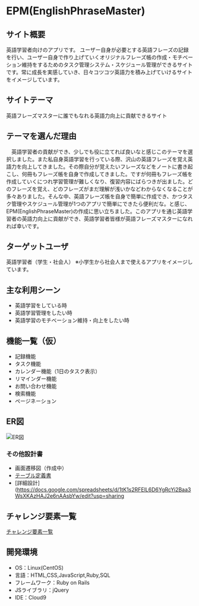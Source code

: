 # EPM(EnglishPhraseMaster)

## サイト概要
英語学習者向けのアプリです。
ユーザー自身が必要とする英語フレーズの記録を行い、ユーザー自身で作り上げていくオリジナルフレーズ帳の作成・モチベーション維持をするためのタスク管理システム・スケジュール管理ができるサイトです。常に成長を実感していき、日々コツコツ英語力を積み上げていけるサイトをイメージしています。

## サイトテーマ
英語フレーズマスターに誰でもなれる英語力向上に貢献できるサイト

## テーマを選んだ理由
　英語学習者の貢献ができ、少しでも役に立てれば良いなと感じこのテーマを選択しました。また私自身英語学習を行っている際、沢山の英語フレーズを覚え英語力を向上してきました。その際自分が覚えたいフレーズなどをノートに書き起こし、何冊もフレーズ帳を自身で作成してきました。ですが何冊もフレーズ帳を作成していくにつれ学習管理が難しくなり、復習内容にばらつきが出ました。どのフレーズを覚え、どのフレーズがまだ理解が浅いかなどわからなくなることが多々ありました。そんな中、英語フレーズ帳を自身で簡単に作成でき、かつタスク管理やスケジュール管理が1つのアプリで簡単にできたら便利だな。と感じ、EPM(EnglishPhraseMaster)の作成に思い立ちました。このアプリを通じ英語学習者の英語力向上に貢献ができ、英語学習者皆様が英語フレーズマスターになれれば幸いです。

## ターゲットユーザ
英語学習者（学生・社会人） ※小学生から社会人まで使えるアプリをイメージしています。

## 主な利用シーン
- 英語学習をしている時
- 英語学習管理をしたい時
- 英語学習のモチベーション維持・向上をしたい時

## 機能一覧（仮）
- 記録機能
- タスク機能
- カレンダー機能（1日のタスク表示）
- リマインダー機能
- お問い合わせ機能
- 検索機能
- ページネーション


## ER図
![ER図](https://user-images.githubusercontent.com/90984182/144701678-bb5d5b46-0237-4772-839c-329c205b0d1b.jpeg)

### その他設計書
- 画面遷移図（作成中）
- [テーブル定義書](https://docs.google.com/spreadsheets/d/112JjwDTQdes9IgdLK4uTeMKm8Mk-7Nps0uqPaKogyxk/edit?usp=sharing)
- [詳細設計](https://docs.google.com/spreadsheets/d/1tK1s2RFElL6D6YgRcYi2Baa3WsXKAzHAJ2e6nAAsbYw/edit?usp=sharing


## チャレンジ要素一覧
[チャレンジ要素一覧](https://docs.google.com/spreadsheets/d/1MfnYCNpz64U_wywOm3juZzdI1jaVRwaD64kSEASDYYM/edit?usp=sharing)

## 開発環境
- OS：Linux(CentOS)
- 言語：HTML,CSS,JavaScript,Ruby,SQL
- フレームワーク：Ruby on Rails
- JSライブラリ：jQuery
- IDE：Cloud9
